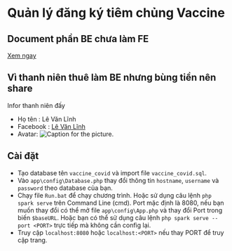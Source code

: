 # Quản lý đăng ký tiêm chủng Vaccine
## Document phần BE chưa làm FE
[Xem ngay](https://docs.google.com/document/d/1h6ixi2l5yIgIwG6jozaSH7Mc_EG7Ks4JCFieQl6qO0Y/edit?usp=sharing)
## Vì thanh niên thuê làm BE nhưng bùng tiền nên share
Infor thanh niên đấy
- Họ tên : Lê Văn Lĩnh
- Facebook : [Lê Văn Lĩnh](https://www.facebook.com/100055965995110)
- Avatar:
![Caption for the picture.](https://cover-talk.zadn.vn/8/e/c/5/8/45f9ee76af0d7ff2562dc43986230e30.jpg)


## Cài đặt
- Tạo database tên `vaccine_covid` và import file `vaccine_covid.sql`.
- Vào `app\config\Database.php` thay đổi thông tin `hostname`, `username` và `password` theo database của bạn.
- Chạy file `Run.bat` để chạy chương trình. Hoặc sử dụng câu lệnh `php spark serve` trên Command Line (cmd). Port mặc định là 8080, nếu bạn muốn thay đổi có thể mở file `app\config\App.php` và thay đổi Port trong biến `$baseURL`. Hoặc bạn có thể sử dụng câu lệnh `php spark serve --port <PORT>` trực tiếp mà không cần config lại.
- Truy cập `localhost:8080` hoặc `localhost:<PORT>` nếu thay PORT để truy cập trang.